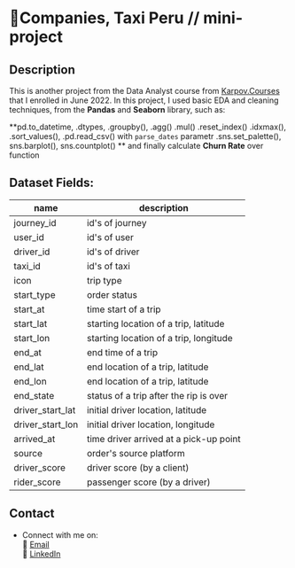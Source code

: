 # 📌Companies, Taxi Peru // mini-project

## Description

This is another project from the Data Analyst course from [Karpov.Courses](https://external.ink?to=/https://karpov.courses/analytics) that I enrolled in June 2022. In this project, I used basic EDA and cleaning techniques, 
from the **Pandas** and **Seaborn** library, such as:

**pd.to_datetime, 
.dtypes, 
.groupby(), .agg()
.mul()
.reset_index()
.idxmax(), 
.sort_values(), 
.pd.read\_csv() with `parse_dates` parametr
.sns.set_palette(), sns.barplot(), sns.countplot()
** and finally calculate **Churn Rate** over function 

## Dataset Fields:

| name | description |
| ---- | ----------- |
| journey_id | id's of journey
| user_id | id's of user
| driver_id | id's of driver
| taxi_id | id's of taxi
| icon | trip type
| start_type | order status 
| start_at | time start of a trip
| start_lat | starting location of a trip, latitude
| start_lon | starting location of a trip, longitude
| end_at | end time of a trip
| end_lat | end location of a trip, latitude
| end_lon | end location of a trip, latitude
| end_state | status of a trip after the rip is over
| driver_start_lat | initial driver location, latitude
| driver_start_lon | initial driver location, longitude
| arrived_at | time driver arrived at a pick-up point
| source | order's source platform
| driver_score | driver score (by a client)
| rider_score | passenger score (by a driver)

## Contact

* Connect with me on:   
    📜 [Email](mailto:alexey.golovin@gmail.com)   
    🏦 <a href="https://www.linkedin.com/in/alexey-golovin/">LinkedIn</a>   